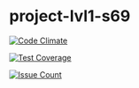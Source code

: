 # project-lvl1-s69

[![Code Climate](https://codeclimate.com/github/igorkusoff/project-lvl1-s69/badges/gpa.svg)](https://codeclimate.com/github/igorkusoff/project-lvl1-s69)

[![Test Coverage](https://codeclimate.com/github/igorkusoff/project-lvl1-s69/badges/coverage.svg)](https://codeclimate.com/github/igorkusoff/project-lvl1-s69/coverage)

[![Issue Count](https://codeclimate.com/github/igorkusoff/project-lvl1-s69/badges/issue_count.svg)](https://codeclimate.com/github/igorkusoff/project-lvl1-s69)
